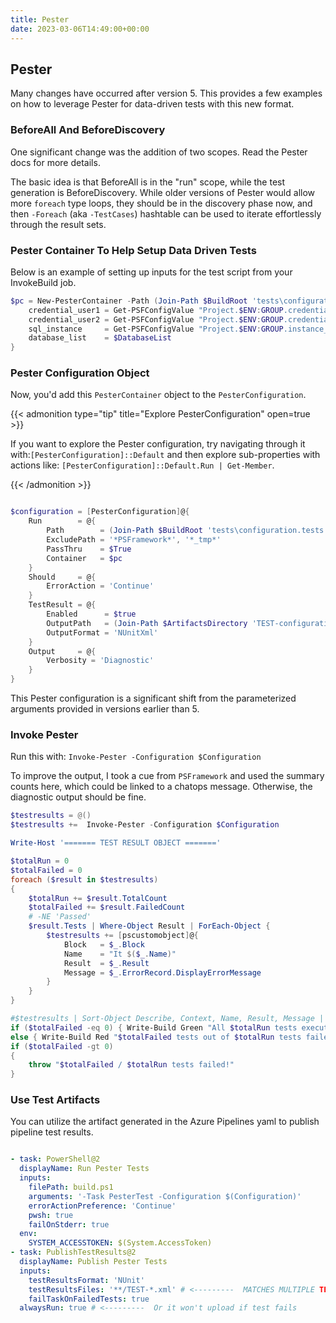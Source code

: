 ```yaml
---
title: Pester
date: 2023-03-06T14:49:00+00:00
---
```


## Pester

Many changes have occurred after version 5.
This provides a few examples on how to leverage Pester for data-driven tests with this new format.

### BeforeAll And BeforeDiscovery

One significant change was the addition of two scopes.
Read the Pester docs for more details.

The basic idea is that BeforeAll is in the "run" scope, while the test generation is BeforeDiscovery.
While older versions of Pester would allow more `foreach` type loops, they should be in the discovery phase now, and then `-Foreach` (aka `-TestCases`) hashtable can be used to iterate effortlessly through the result sets.

<!-- ### Using Inline Script With PesterContainer -->

### Pester Container To Help Setup Data Driven Tests

Below is an example of setting up inputs for the test script from your InvokeBuild job.

```powershell
$pc = New-PesterContainer -Path (Join-Path $BuildRoot 'tests\configuration.tests.ps1') -Data @{
    credential_user1 = Get-PSFConfigValue "Project.$ENV:GROUP.credential.user1" -NotNull
    credential_user2 = Get-PSFConfigValue "Project.$ENV:GROUP.credential.user2" -NotNull
    sql_instance     = Get-PSFConfigValue "Project.$ENV:GROUP.instance_address" -NotNull
    database_list    = $DatabaseList
}
```

### Pester Configuration Object

Now, you'd add this `PesterContainer` object to the `PesterConfiguration`.

{{< admonition type="tip" title="Explore PesterConfiguration" open=true >}}

If you want to explore the Pester configuration, try navigating through it with:`[PesterConfiguration]::Default` and then explore sub-properties with actions like: `[PesterConfiguration]::Default.Run | Get-Member`.

{{< /admonition >}}

```powershell

$configuration = [PesterConfiguration]@{
    Run        = @{
        Path        = (Join-Path $BuildRoot 'tests\configuration.tests.ps1')
        ExcludePath = '*PSFramework*', '*_tmp*'
        PassThru    = $True
        Container   = $pc
    }
    Should     = @{
        ErrorAction = 'Continue'
    }
    TestResult = @{
        Enabled      = $true
        OutputPath   = (Join-Path $ArtifactsDirectory 'TEST-configuration-results.xml')
        OutputFormat = 'NUnitXml'
    }
    Output     = @{
        Verbosity = 'Diagnostic'
    }
}


```

This Pester configuration is a significant shift from the parameterized arguments provided in versions earlier than 5.

### Invoke Pester

Run this with: `Invoke-Pester -Configuration $Configuration`

To improve the output, I took a cue from `PSFramework` and used the summary counts here, which could be linked to a chatops message.
Otherwise, the diagnostic output should be fine.

```powershell
$testresults = @()
$testresults +=  Invoke-Pester -Configuration $Configuration

Write-Host '======= TEST RESULT OBJECT ======='

$totalRun = 0
$totalFailed = 0
foreach ($result in $testresults)
{
    $totalRun += $result.TotalCount
    $totalFailed += $result.FailedCount
    # -NE 'Passed'
    $result.Tests | Where-Object Result | ForEach-Object {
        $testresults += [pscustomobject]@{
            Block   = $_.Block
            Name    = "It $($_.Name)"
            Result  = $_.Result
            Message = $_.ErrorRecord.DisplayErrorMessage
        }
    }
}

#$testresults | Sort-Object Describe, Context, Name, Result, Message | Format-List
if ($totalFailed -eq 0) { Write-Build Green "All $totalRun tests executed without a single failure!" }
else { Write-Build Red "$totalFailed tests out of $totalRun tests failed!" }
if ($totalFailed -gt 0)
{
    throw "$totalFailed / $totalRun tests failed!"
}

```

### Use Test Artifacts

You can utilize the artifact generated in the Azure Pipelines yaml to publish pipeline test results.

```yaml

- task: PowerShell@2
  displayName: Run Pester Tests
  inputs:
    filePath: build.ps1
    arguments: '-Task PesterTest -Configuration $(Configuration)'
    errorActionPreference: 'Continue'
    pwsh: true
    failOnStderr: true
  env:
    SYSTEM_ACCESSTOKEN: $(System.AccessToken)
- task: PublishTestResults@2
  displayName: Publish Pester Tests
  inputs:
    testResultsFormat: 'NUnit'
    testResultsFiles: '**/TEST-*.xml' # <---------  MATCHES MULTIPLE TEST FILES AND UPLOADED
    failTaskOnFailedTests: true
  alwaysRun: true # <---------  Or it won't upload if test fails
```

